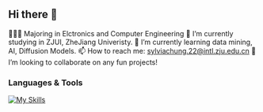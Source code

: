 ## Hi there 👋

👩🏻‍💻 Majoring in Elctronics and Computer Engineering
🔭 I’m currently studying in ZJUI, ZheJiang Univeristy. 
🌱 I’m currently learning data mining, AI, Diffusion Models.
📫 How to reach me: sylviachung.22@intl.zju.edu.cn
👯 I’m looking to collaborate on any fun projects!
  
### Languages & Tools 
[![My Skills](https://skillicons.dev/icons?i=c,cpp,py,matlab,pytorch,linux)](https://skillicons.dev)

<!--
**sylviaaacys/sylviaaacys** is a ✨ _special_ ✨ repository because its `README.md` (this file) appears on your GitHub profile.

Here are some ideas to get you started:

- 🔭 I’m currently working on ...
- 🌱 I’m currently learning ...
- 👯 I’m looking to collaborate on ...
- 🤔 I’m looking for help with ...
- 💬 Ask me about ...
- 📫 How to reach me: ...
- 😄 Pronouns: ...
- ⚡ Fun fact: ...
-->
